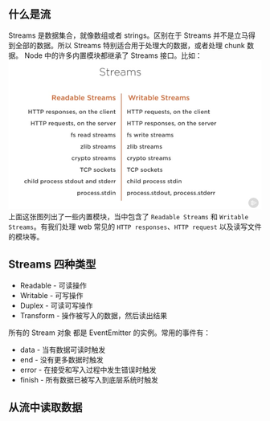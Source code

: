 ## 什么是流
Streams 是数据集合，就像数组或者 strings。区别在于 Streams 并不是立马得到全部的数据。所以 Streams 特别适合用于处理大的数据，或者处理 chunk 数据。
Node 中的许多内置模块都继承了 Streams 接口。比如：
![](./streams.jpg)
上面这张图列出了一些内置模块，当中包含了 `Readable Streams` 和 `Writable Streams`。有我们处理 web 常见的 `HTTP responses`、`HTTP request` 以及读写文件的模块等。

## Streams 四种类型
* Readable - 可读操作
* Writable - 可写操作
* Duplex - 可读可写操作
* Transform - 操作被写入的数据，然后读出结果

所有的 Stream 对象 都是 EventEmitter 的实例。常用的事件有：
* data - 当有数据可读时触发
* end - 没有更多数据时触发
* error - 在接受和写入过程中发生错误时触发
* finish - 所有数据已被写入到底层系统时触发

## 从流中读取数据
